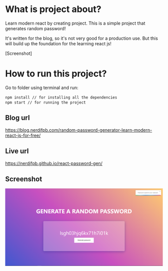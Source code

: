 # What is project about?

Learn modern react by creating project. This is a simple project that generates random password!

It's written for the blog, so it's not very good for a production use. But this will build up the foundation for the learning react js!

[Screenshot]

# How to run this project?

Go to folder using terminal and run:

```
npm install // for installing all the dependencies
npm start // for running the project
```

## Blog url 
https://blog.nerdjfpb.com/random-password-generator-learn-modern-react-js-for-free/

## Live url
https://nerdjfpb.github.io/react-password-gen/

## Screenshot

![Screenshot](https://github.com/nerdjfpb/react-password-gen/blob/master/screenshot.png)
